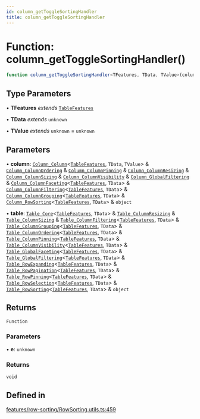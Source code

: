 ```yaml
---
id: column_getToggleSortingHandler
title: column_getToggleSortingHandler
---
```


# Function: column\_getToggleSortingHandler()

```ts
function column_getToggleSortingHandler<TFeatures, TData, TValue>(column, table): (e) => void
```

## Type Parameters

• **TFeatures** *extends* [`TableFeatures`](../interfaces/tablefeatures.md)

• **TData** *extends* `unknown`

• **TValue** *extends* `unknown` = `unknown`

## Parameters

• **column**: [`Column_Column`](../interfaces/column_column.md)\<[`TableFeatures`](../interfaces/tablefeatures.md), `TData`, `TValue`\> & [`Column_ColumnOrdering`](../interfaces/column_columnordering.md) & [`Column_ColumnPinning`](../interfaces/column_columnpinning.md) & [`Column_ColumnResizing`](../interfaces/column_columnresizing.md) & [`Column_ColumnSizing`](../interfaces/column_columnsizing.md) & [`Column_ColumnVisibility`](../interfaces/column_columnvisibility.md) & [`Column_GlobalFiltering`](../interfaces/column_globalfiltering.md) & [`Column_ColumnFaceting`](../interfaces/column_columnfaceting.md)\<[`TableFeatures`](../interfaces/tablefeatures.md), `TData`\> & [`Column_ColumnFiltering`](../interfaces/column_columnfiltering.md)\<[`TableFeatures`](../interfaces/tablefeatures.md), `TData`\> & [`Column_ColumnGrouping`](../interfaces/column_columngrouping.md)\<[`TableFeatures`](../interfaces/tablefeatures.md), `TData`\> & [`Column_RowSorting`](../interfaces/column_rowsorting.md)\<[`TableFeatures`](../interfaces/tablefeatures.md), `TData`\> & `object`

• **table**: [`Table_Core`](../interfaces/table_core.md)\<[`TableFeatures`](../interfaces/tablefeatures.md), `TData`\> & [`Table_ColumnResizing`](../interfaces/table_columnresizing.md) & [`Table_ColumnSizing`](../interfaces/table_columnsizing.md) & [`Table_ColumnFiltering`](../interfaces/table_columnfiltering.md)\<[`TableFeatures`](../interfaces/tablefeatures.md), `TData`\> & [`Table_ColumnGrouping`](../interfaces/table_columngrouping.md)\<[`TableFeatures`](../interfaces/tablefeatures.md), `TData`\> & [`Table_ColumnOrdering`](../interfaces/table_columnordering.md)\<[`TableFeatures`](../interfaces/tablefeatures.md), `TData`\> & [`Table_ColumnPinning`](../interfaces/table_columnpinning.md)\<[`TableFeatures`](../interfaces/tablefeatures.md), `TData`\> & [`Table_ColumnVisibility`](../interfaces/table_columnvisibility.md)\<[`TableFeatures`](../interfaces/tablefeatures.md), `TData`\> & [`Table_GlobalFaceting`](../interfaces/table_globalfaceting.md)\<[`TableFeatures`](../interfaces/tablefeatures.md), `TData`\> & [`Table_GlobalFiltering`](../interfaces/table_globalfiltering.md)\<[`TableFeatures`](../interfaces/tablefeatures.md), `TData`\> & [`Table_RowExpanding`](../interfaces/table_rowexpanding.md)\<[`TableFeatures`](../interfaces/tablefeatures.md), `TData`\> & [`Table_RowPagination`](../interfaces/table_rowpagination.md)\<[`TableFeatures`](../interfaces/tablefeatures.md), `TData`\> & [`Table_RowPinning`](../interfaces/table_rowpinning.md)\<[`TableFeatures`](../interfaces/tablefeatures.md), `TData`\> & [`Table_RowSelection`](../interfaces/table_rowselection.md)\<[`TableFeatures`](../interfaces/tablefeatures.md), `TData`\> & [`Table_RowSorting`](../interfaces/table_rowsorting.md)\<[`TableFeatures`](../interfaces/tablefeatures.md), `TData`\> & `object`

## Returns

`Function`

### Parameters

• **e**: `unknown`

### Returns

`void`

## Defined in

[features/row-sorting/RowSorting.utils.ts:459](https://github.com/TanStack/table/blob/b1e6b79157b0debc7222660572b06c8b857f4605/packages/table-core/src/features/row-sorting/RowSorting.utils.ts#L459)
